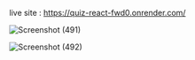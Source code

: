 live site : https://quiz-react-fwd0.onrender.com/ 

![Screenshot (491)](https://github.com/user-attachments/assets/4f2f3957-244a-4964-b815-bbaafb8ed1ae)

![Screenshot (492)](https://github.com/user-attachments/assets/77feb70a-728b-4611-aa9a-36bce51477b2)
